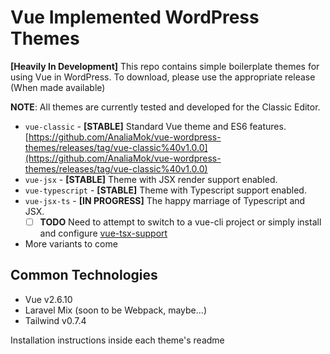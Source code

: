 # Vue Implemented WordPress Themes
__[Heavily In Development]__
This repo contains simple boilerplate themes for using Vue in WordPress. To download, please use the appropriate release (When made available)

__NOTE__: All themes are currently tested and developed for the Classic Editor.

* `vue-classic` - __[STABLE]__ Standard Vue theme and ES6 features. [https://github.com/AnaliaMok/vue-wordpress-themes/releases/tag/vue-classic%40v1.0.0](https://github.com/AnaliaMok/vue-wordpress-themes/releases/tag/vue-classic%40v1.0.0)
* `vue-jsx` - __[STABLE]__ Theme with JSX render support enabled.
* `vue-typescript` - __[STABLE]__ Theme with Typescript support enabled.
* `vue-jsx-ts` - __[IN PROGRESS]__ The happy marriage of Typescript and JSX.
	* [ ] __TODO__ Need to attempt to switch to a vue-cli project or simply install and configure [vue-tsx-support](https://www.npmjs.com/package/vue-tsx-support#install-and-enable)
* More variants to come

## Common Technologies
* Vue v2.6.10
* Laravel Mix (soon to be Webpack, maybe...)
* Tailwind v0.7.4

Installation instructions inside each theme's readme